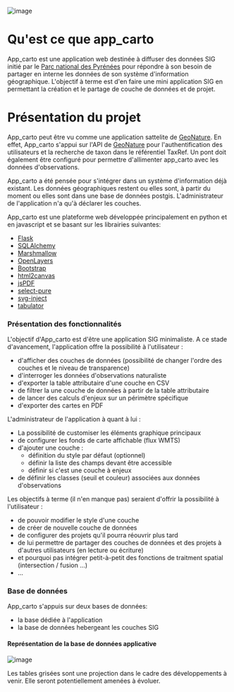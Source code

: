 ![image](https://user-images.githubusercontent.com/85548796/134628003-895ecb51-fab1-4993-9cb9-53c3ea52d58b.png)


# Qu'est ce que app_carto
App_carto est une application web destinée à diffuser des données SIG initié par le [Parc national des Pyrénées](http://www.pyrenees-parcnational.fr) pour répondre à son besoin de partager en interne les données de son système d'information géographique.
L'objectif à terme est d'en faire une mini application SIG en permettant la création et le partage de couche de données et de projet.

# Présentation du projet
App_carto peut être vu comme une application sattelite de [GeoNature](https://github.com/PnX-SI/GeoNature). En effet, App_carto s'appui sur l'API de [GeoNature](https://github.com/PnX-SI/GeoNature) pour l'authentification des utilisateurs et la recherche de taxon dans le référentiel TaxRef. 
Un pont doit également être configuré pour permettre d'allimenter app_carto avec les données d'observations.

App_carto a été pensée pour s'intégrer dans un système d'information déjà existant. Les données géographiques restent ou elles sont, à partir du moment ou elles sont dans une base de données postgis. L'administrateur de l'application n'a qu'à déclarer les couches.



App_carto est une plateforme web développée principalement en python et en javascript et se basant sur les librairies suivantes:
- [Flask](https://flask.palletsprojects.com/en/2.0.x/)
- [SQLAlchemy](https://www.sqlalchemy.org/)
- [Marshmallow](https://marshmallow.readthedocs.io/en/stable/)
- [OpenLayers](https://openlayers.org/)
- [Bootstrap](https://getbootstrap.com/)
- [html2canvas](https://github.com/niklasvh/html2canvas)
- [jsPDF](https://artskydj.github.io/jsPDF/docs/index.html)
- [select-pure](https://www.cssscript.com/multi-select-autocomplete-selectpure/)
- [svg-inject](https://github.com/iconfu/svg-inject)
- [tabulator](http://tabulator.info/)

### Présentation des fonctionnalités
L'objectif d'App_carto est d'être une application SIG minimaliste.
A ce stade d'avancement, l'application offre la possibilité à l'utilisateur :
- d'afficher des couches de données (possibilité de changer l'ordre des couches et le niveau de transparence)
- d'interroger les données d'observations naturaliste
- d'exporter la table attributaire d'une couche en CSV
- de filtrer la une couche de données à partir de la table attributaire
- de lancer des calculs d'enjeux sur un périmètre spécifique
- d'exporter des cartes en PDF

L'administrateur de l'application à quant à lui :
- La possibilité de customiser les éléments graphique principaux
- de configurer les fonds de carte affichable (flux WMTS)
- d'ajouter une couche :
  - définition du style par défaut (optionnel)
  - définir la liste des champs devant être accessible
  - définir si c'est une couche à enjeux
- de définir les classes (seuil et couleur) associées aux données d'observations
  
Les objectifs à terme (il n'en manque pas) seraient d'offrir la possibilité à l'utilisateur :
- de pouvoir modifier le style d'une couche
- de créer de nouvelle couche de données
- de configurer des projets qu'il pourra réouvrir plus tard
- de lui permettre de partager des couches de données et des projets à d'autres utilisateurs (en lecture ou écriture)
- et pourquoi pas intégrer petit-à-petit des fonctions de traitment spatial (intersection / fusion ...)
- ...

### Base de données
App_carto s'appuis sur deux bases de données:
- la base dédiée à l'application
- la base de données hebergeant les couches SIG

#### Représentation de la base de données applicative

![image](https://user-images.githubusercontent.com/85548796/134531163-7d3bdcf1-7ee5-43ce-be2f-9c8a043f6f93.png)

Les tables grisées sont une projection dans le cadre des développements à venir. Elle seront potentiellement amenées à évoluer.
